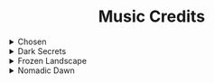 <div align=center>

# Music Credits

</div>

<!-- Chosen -->
<details>
    <summary>Chosen</summary>
    <ul>
        <li><a href="https://pixabay.com/music/beats-chosen-124434/">♪ Chosen - CMT8</a></li>
        <li><a href="https://pixabay.com/music/beats-dreamy-114855/">♪ Dreamy - CMT8</a></li>
        <li><a href="https://pixabay.com/music/beats-dripping-118422/">♪ Dripping - CMT8</a></li>
        <li><a href="https://pixabay.com/music/beats-empty-mind-118973/">♪ Empty Mind - CMT8</a></li>
        <li><a href="https://pixabay.com/music/beats-just-chill-114854/">♪ Just Chill - CMT8</a></li>
        <li><a href="https://pixabay.com/music/beats-messy-melody-117620/">♪ Messy Melody - CMT8</a></li>
        <li><a href="https://pixabay.com/music/beats-miss-126980/">♪ Miss - CMT8</a></li>
        <li><a href="https://pixabay.com/music/beats-simplicity-116973/">♪ Simplicity - CMT8</a></li>
        <li><a href="https://pixabay.com/music/beats-untitled-123636/">♪ Untitled - CMT8</a></li>
    </ul>
</details>

<!-- Dark Secrets -->
<details>
    <summary>Dark Secrets</summary>
    <ul>
        <li><a href="https://pixabay.com/music/ambient-black-sunrise-dark-ambient-soundscape-104846/">♪ Black Sunrise - Dark Ambient Soundscape - Dream-Protocol</a></li>
        <li><a href="https://pixabay.com/music/ambient-long-thriller-theme-90149/">♪ Long Thriller Theme - SergeQuadrado</a></li>
        <li><a href="https://pixabay.com/music/ambient-darkest-hour-109488/">♪ Darkest Hour - NaturesEye</a></li>
        <li><a href="https://pixabay.com/music/ambient-dark-secrets-of-the-universe-5745/">♪ 
Dark Secrets Of The Universe - cybercutie</a></li>
</details>

<!-- Frozen Landscape -->
<details>
    <summary>Frozen Landscape</summary>
    <ul>
        <li><a href="https://pixabay.com/music/beautiful-plays-cinematic-ambient-piano-118668/">♪ Cinematic Ambient Piano - Lexin Music</a></li>
        <li><a href="https://pixabay.com/music/build-up-scenes-cinematic-inspiring-landscape-118671/">♪ Cinematic Inspiring Landscape - Lexin Music</a></li>
        <li><a href="https://pixabay.com/music/beautiful-plays-cold-cinematic-landscape-116954/">♪ Cold Cinematic Landscape - Lexin Music</a></li>
        <li><a href="https://pixabay.com/music/build-up-scenes-desire-for-freedom-124112/">♪ Desire for Freedom - Lexin Music</a></li>
        <li><a href="https://pixabay.com/music/main-title-frozen-landscape-116197/">♪ Frozen Landscape - Lexin Music</a></li>
        <li><a href="https://pixabay.com/music/beautiful-plays-inspiring-cinematic-ambient-116199/">♪ Inspiring Cinematic Ambient - Lexin Music</a></li>
        <li><a href="https://pixabay.com/music/main-title-inspiring-cinematic-asia-116200/">♪ Inspiring Cinematic Asia - Lexin Music</a></li>
        <li><a href="https://pixabay.com/music/beautiful-plays-natural-landscape-117483/">♪ Natural Landscape - Lexin Music</a></li>
    </ul>
</details>

<!-- Nomadic Dawn -->
<details>
    <summary>Nomadic Dawn</summary>
    <ul>
        <li><a href="https://pixabay.com/music/modern-classical-sacred-garden-10377/">♪ Sacred Garden - GuilhermeBernardes</a></li>
        <li><a href="https://pixabay.com/music/main-title-might-amp-magic-138999/">♪ Might & Magic - NakaradaAlexander</a></li>
        <li><a href="https://pixabay.com/music/main-title-nomadic-dawn-139001/">♪ Nomadic Dawn - NakaradaAlexander</a></li>
        <li><a href="https://pixabay.com/music/main-title-wanderer-139005/">♪ Wanderer - NakaradaAlexander</a></li>
        <li><a href="https://pixabay.com/music/main-title-wildlands-139007/">♪ Wildlands - NakaradaAlexander</a></li>
        <li><a href="https://pixabay.com/music/main-title-woods-of-imagination-139004/">♪ Woods of Imagination - NakaradaAlexander</a></li>
    </ul>
</details>